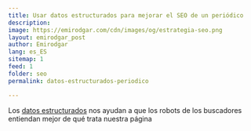 ```yaml
---
title: Usar datos estructurados para mejorar el SEO de un periódico
description: 
image: https://emirodgar.com/cdn/images/og/estrategia-seo.png
layout: emirodgar_post
author: Emirodgar
lang: es_ES
sitemap: 1
feed: 1
folder: seo
permalink: datos-estructurados-periodico

--- 
```


Los [datos estructurados](https://emirodgar.com/datos-estructurados) nos ayudan a que los robots de los buscadores entiendan mejor de qué trata nuestra página
<!--stackedit_data:
eyJoaXN0b3J5IjpbMTg0OTk3MzMxNCwtMTc3MjIxODUyN119
-->